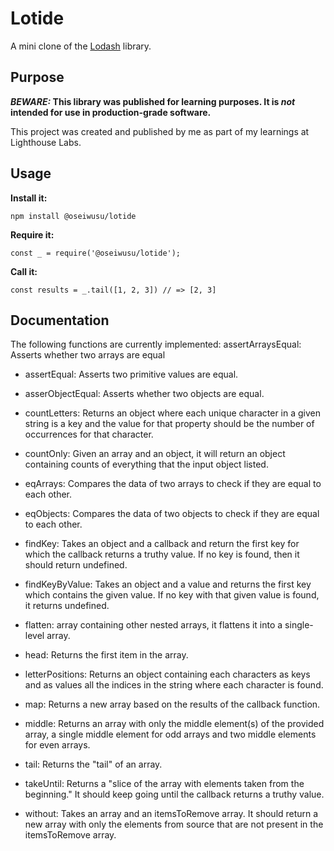 # Lotide

A mini clone of the [Lodash](https://lodash.com) library.

## Purpose

**_BEWARE:_ This library was published for learning purposes. It is _not_ intended for use in production-grade software.**

This project was created and published by me as part of my learnings at Lighthouse Labs. 

## Usage

**Install it:**

`npm install @oseiwusu/lotide`

**Require it:**

`const _ = require('@oseiwusu/lotide');`

**Call it:**

`const results = _.tail([1, 2, 3]) // => [2, 3]`

## Documentation

The following functions are currently implemented:
assertArraysEqual: Asserts whether two arrays are equal

* assertEqual: Asserts two primitive values are equal.

* asserObjectEqual: Asserts whether two objects are equal.

* countLetters: Returns an object where each unique character in a given string is a key and the value for that property should be the number of occurrences for that character.
* countOnly: Given an array and an object, it will return an object containing counts of everything that the input object listed.
* eqArrays: Compares the data of two arrays to check if they are equal to each other.
* eqObjects: Compares the data of two objects to check if they are equal to each other.
* findKey: Takes an object and a callback and return the first key for which the callback returns a truthy value. If no key is found, then it should return undefined.
* findKeyByValue: Takes an object and a value and returns the first key which contains the given value. If no key with that given value is found, it returns undefined.

* flatten: array containing other nested arrays, it flattens it into a single-level array.
* head: Returns the first item in the array.
* letterPositions: Returns an object containing each characters as keys and as values all the indices in the string where each character is found.
* map: Returns a new array based on the results of the callback function.
* middle: Returns an array with only the middle element(s) of the provided array, a single middle element for odd arrays and two middle elements for even arrays.
* tail: Returns the "tail" of an array.
* takeUntil: Returns a "slice of the array with elements taken from the beginning." It should keep going until the callback returns a truthy value.
* without: Takes an array and an itemsToRemove array. It should return a new array with only the elements from source that are not present in the itemsToRemove array.